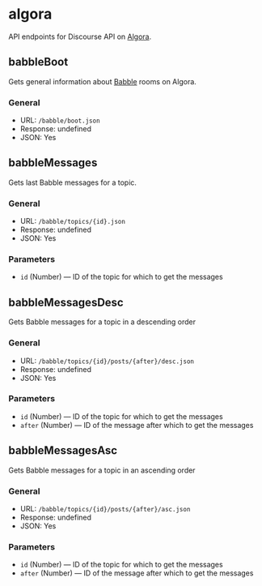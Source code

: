 # algora
API endpoints for Discourse API on [Algora](https://algora.petlja.org).

## babbleBoot
Gets general information about [Babble](https://github.com/gdpelican/babble) rooms on Algora.
### General
- URL: `/babble/boot.json`
- Response: undefined
- JSON: Yes

## babbleMessages
Gets last Babble messages for a topic.
### General
- URL: `/babble/topics/{id}.json`
- Response: undefined
- JSON: Yes
### Parameters
- `id` (Number) — ID of the topic for which to get the messages

## babbleMessagesDesc
Gets Babble messages for a topic in a descending order
### General
- URL: `/babble/topics/{id}/posts/{after}/desc.json`
- Response: undefined
- JSON: Yes
### Parameters
- `id` (Number) — ID of the topic for which to get the messages
- `after` (Number) — ID of the message after which to get the messages

## babbleMessagesAsc
Gets Babble messages for a topic in an ascending order
### General
- URL: `/babble/topics/{id}/posts/{after}/asc.json`
- Response: undefined
- JSON: Yes
### Parameters
- `id` (Number) — ID of the topic for which to get the messages
- `after` (Number) — ID of the message after which to get the messages

